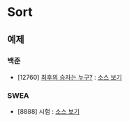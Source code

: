 # Sort

## 예제
### 백준
- [12760] [최후의 승자는 누구?](https://www.acmicpc.net/problem/12760) : [소스 보기](https://github.com/YunSuJeong/Coding-Test/tree/main/%EB%B0%B1%EC%A4%80/Silver/12760.%E2%80%85%EC%B5%9C%ED%9B%84%EC%9D%98%E2%80%85%EC%8A%B9%EC%9E%90%EB%8A%94%E2%80%85%EB%88%84%EA%B5%AC%EF%BC%9F)

### SWEA
- [8888] 시험 : [소스 보기](https://github.com/YunSuJeong/Coding-Test/tree/main/SWEA/D3/8888.%E2%80%85%EC%8B%9C%ED%97%98)
